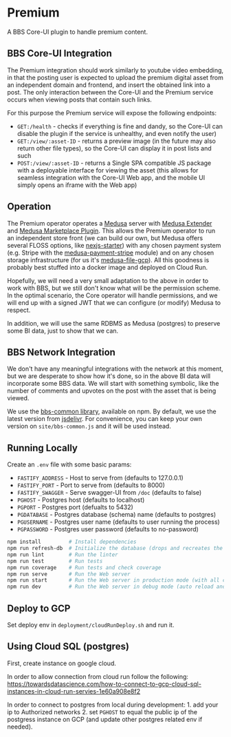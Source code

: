 # Premium

A BBS Core-UI plugin to handle premium content.

## BBS Core-UI Integration

The Premium integration should work similarly to youtube video embedding, in that the posting user is expected to upload the premium digital asset from an independent domain and frontend, and insert the obtained link into a post. The only interaction between the Core-UI and the Premium service occurs when viewing posts that contain such links.

For this purpose the Premium service will expose the following endpoints:
* `GET:/health` - checks if everything is fine and dandy, so the Core-UI can disable the plugin if the service is unhealthy, and even notify the user)
* `GET:/view/:asset-ID` - returns a preview image (in the future may also return other file types), so the Core-UI can display it in post lists and such
* `POST:/view/:asset-ID` - returns a Single SPA compatible JS package with a deployable interface for viewing the asset (this allows for seamless integration with the Core-UI Web app, and the mobile UI simply opens an iframe with the Web app)

## Operation

The Premium operator operates a [Medusa](https://github.com/medusajs/medusa) server with [Medusa Extender](https://github.com/adrien2p/medusa-extender) and [Medusa Marketplace Plugin](https://github.com/shahednasser/medusa-marketplace). This allows the Premium operator to run an independent store front (we can build our own, but Medusa offers several FLOSS options, like [nexjs-starter](https://github.com/medusajs/nextjs-starter-medusa)) with any chosen payment system (e.g. Stripe with the [medusa-payment-stripe](https://github.com/medusajs/medusa/tree/master/packages/medusa-payment-stripe) module) and on any chosen storage infrastructure (for us it's [medusa-file-gcp](https://github.com/kingwill101/medusa-file-gcp)). All this goodness is probably best stuffed into a docker image and deployed on Cloud Run.

Hopefully, we will need a very small adaptation to the above in order to work with BBS, but we still don't know what will be the permission scheme. In the optimal scenario, the Core operator will handle permissions, and we will end up with a signed JWT that we can configure (or modify) Medusa to respect.

In addition, we will use the same RDBMS as Medusa (postgres) to preserve some BI data, just to show that we can.

## BBS Network Integration

We don't have any meaningful integrations with the network at this moment, but we are desperate to show how it's done, so in the above BI data will incorporate some BBS data. We will start with something symbolic, like the number of comments and upvotes on the post with the asset that is being viewed.

We use the [bbs-common library](https://github.com/deweb-io/bbs-common/), available on npm. By default, we use the latest version from [jsdelivr](https://cdn.jsdelivr.net/npm/@dewebio/bbs-common@1.0.7/index.min.js). For convenience, you can keep your own version on `site/bbs-common.js` and it will be used instead.

## Running Locally

Create an `.env` file with some basic params:

* `FASTIFY_ADDRESS`  - Host to serve from (defaults to 127.0.0.1)
* `FASTIFY_PORT`     - Port to serve from (defaults to 8000)
* `FASTIFY_SWAGGER`  - Serve swagger-UI from `/doc` (defaults to false)
* `PGHOST`           - Postgres host (defaults to localhost)
* `PGPORT`           - Postgres port (defualts to 5432)
* `PGDATABASE`       - Postgres database (schema) name (defaults to postgres)
* `PGUSERNAME`       - Postgres user name (defaults to user running the process)
* `PGPASSWORD`       - Postgres user password (defaults to no-password)

```sh
npm install         # Install dependencies
npm run refresh-db  # Initialize the database (drops and recreates the table)
npm run lint        # Run the linter
npm run test        # Run tests
npm run coverage    # Run tests and check coverage
npm run serve       # Run the Web server
npm run start       # Run the Web server in production mode (with all checks)
npm run dev         # Run the Web server in debug mode (auto reload and swagger enabled)
```

## Deploy to GCP
Set deploy env in `deployment/cloudRunDeploy.sh` and run it.

## Using Cloud SQL (postgres)
First, create instance on google cloud.

In order to allow connection from cloud run follow the following:
https://towardsdatascience.com/how-to-connect-to-gcp-cloud-sql-instances-in-cloud-run-servies-1e60a908e8f2

In order to connect to postgres from local during development:
    1. add your ip to Authorized networks
    2. set `PGHOST` to equal the public ip of the postgress instance on GCP (and update other postgres related env if needed).
